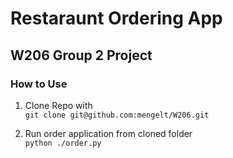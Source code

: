 # Restaraunt Ordering App
## W206 Group 2 Project

### How to Use

1. Clone Repo with  
`git clone git@github.com:mengelt/W206.git`

2. Run order application from cloned folder  
`python ./order.py`